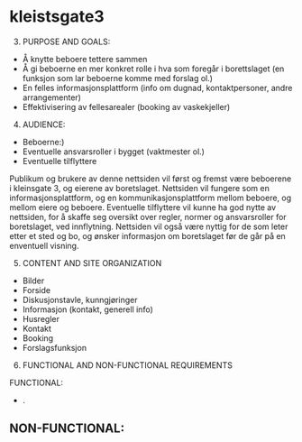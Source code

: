 # kleistsgate3
3. PURPOSE AND GOALS: 
- Å knytte beboere tettere sammen 
- Å gi beboerne en mer konkret rolle i hva som foregår i borettslaget (en funksjon som lar beboerne komme med forslag ol.)
- En felles informasjonsplattform (info om dugnad, kontaktpersoner, andre arrangementer)
- Effektivisering av fellesarealer (booking av vaskekjeller)


4. AUDIENCE:
- Beboerne:)
- Eventuelle ansvarsroller i bygget (vaktmester ol.) 
- Eventuelle tilflyttere


Publikum og brukere av denne nettsiden vil først og fremst være beboerene i kleinsgate 3, og eierene av boretslaget. Nettsiden vil fungere som en informasjonsplattform, og en kommunikasjonsplattform mellom beboere, og mellom eiere og beboere. Eventuelle tilflyttere vil kunne ha god nytte av nettsiden, for å skaffe seg oversikt over regler, normer og ansvarsroller for boretslaget, ved innflytning. Nettsiden vil også være nyttig for de som leter etter et sted og bo, og ønsker informasjon om boretslaget før de går på en enventuell visning. 


5. CONTENT AND SITE ORGANIZATION
- Bilder
- Forside
- Diskusjonstavle, kunngjøringer
- Informasjon (kontakt, generell info)
- Husregler
- Kontakt
- Booking
- Forslagsfunksjon

6. FUNCTIONAL AND NON-FUNCTIONAL REQUIREMENTS 

FUNCTIONAL:
- .

NON-FUNCTIONAL: 
- 


